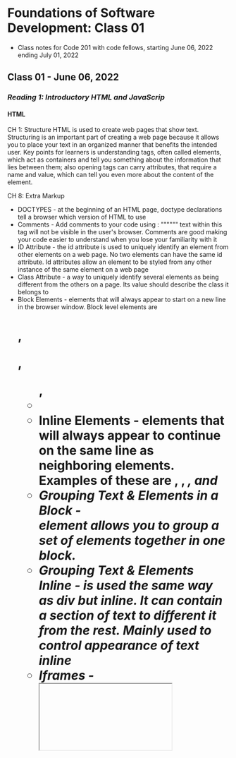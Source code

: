 # Foundations of Software Development: Class 01

* Class notes for Code 201 with code fellows, starting June 06, 2022 ending July 01, 2022

## Class 01 - June 06, 2022

### *Reading 1: Introductory HTML and JavaScrip*

#### HTML

CH 1: Structure
HTML is used to create web pages that show text. Structuring is an important part of creating a web page because it allows you to place your text in an organized manner that benefits the intended user. Key points for learners is understanding tags, often called elements, which act as containers and tell you something about the information that lies between them; also opening tags can carry attributes, that require a name and value, which can tell you even more about the content of the element.

CH 8: Extra Markup

* DOCTYPES - at the beginning of an HTML page, doctype declarations tell a browser which version of HTML to use
* Comments - Add comments to your code using :  """<!-- -->""" text within this tag will not be visible in the user's browser. Comments are good making your code easier to understand when you lose your familiarity with it
* ID Attribute - the id attribute is used to uniquely identify an element from other elements on a web page. No two elements can have the same id attribute. Id attributes allow an element to be styled from any other instance of the same element on a web page
* Class Attribute - a way to uniquely identify several elements as being different from the others on a page. Its value should describe the class it belongs to
* Block Elements - elements that will always appear to start on a new line in the browser window. Block level elements are <h1>, <p>, <ul>, <li> 
* Inline Elements - elements that will always appear to continue on the same line as neighboring elements. Examples of these are <a>, <b>, <em>, and <img>
* Grouping Text & Elements in a Block - <div> element allows you to group a set of elements together in one block.
* Grouping Text & Elements Inline - <span> is used the same way as div but inline. It can contain a section of text to different it from the rest. Mainly used to control appearance of text inline
* Iframes - <iframe> short for inline frame, <iframe> can be used to cut a window into your page and insert whatever you need, like embedding google maps into a page
* """<meta>""" - lives inside the head element and contains information about the web page. Can tell search engines about your web page, does not have a closing tag, but usies attributes to carry the information

CH 17: HTML5 Layout
The new HTML5 elements indicate the purpose of different parts of a web page and help to describe its structure.
The new elements provide clearer code (compared with using multiple <div> elements).
Older browsers that do not understand HTML5 elements need to be told which elements are block-level elements.
To make HTML5 elements work in Internet Explorer 8 (and older versions of IE), extra JavaScript is needed, which is available free from Google

CH 18: Process & Design
It is important to understand your user audience when creating a web page. You should know who the site is for, why people will be visiting your site, what your visitors will be trying to achieve with your site, what information your visitors will be needing, and how often people will visit your site. Understanding this will give you a better understanding of how to map your site out into sections and pages. Drafting a website can start with a wireframe, which is a simple sketch of the key information that needs to go on each page of a site. The design of a site is about communication and visual hierarchy helps visitors understand what you're trying to tell them. Grouping and similarity can be used to help simplify the information you present.

#### JaveScript

JavaScript allows you to make webpages moe interactive by accessing and modifying the content and markup used ina web page while it is being viewed in the browser. It can make the web page feel interactive by reacting  to what a user does. JavaScript speaks to a website using a script, which is a series of instructions that the a computer can follow in order to achieve a goal.To write a script break down your goal into a series of taks and work out each step needed to complete that tasks, possibly using a flowchart.

To link a script to an html web page you would use the <script> tag with a link to js file. Placing a script tag does not change your html code nor can it be seen in the browser. 